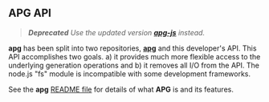## APG API

> _**Deprecated** Use the updated version [**apg-js**](https://github.com/ldthomas/apg-js) instead._

**apg** has been split into two repositories, [**apg**](https://github.com/ldthomas/apg-js2)
and this developer's API.
This API accomplishes two goals. a) it provides much more flexible access to the underlying generation operations
and b) it removes all I/O from the API. The node.js "fs" module is incompatible with some development frameworks.

See the **apg** [README file](https://github.com/ldthomas/apg-js2) for details of what **APG** is and its features.
